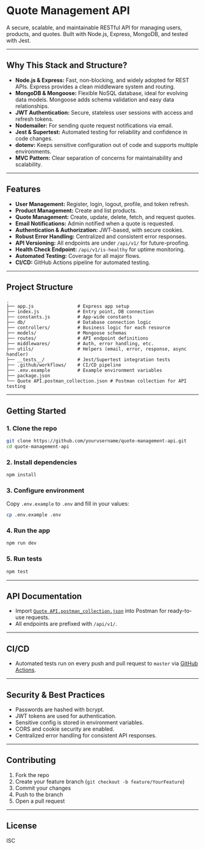 # Quote Management API

A secure, scalable, and maintainable RESTful API for managing users, products, and quotes. Built with Node.js, Express, MongoDB, and tested with Jest.

---

## Why This Stack and Structure?

- **Node.js & Express:** Fast, non-blocking, and widely adopted for REST APIs. Express provides a clean middleware system and routing.
- **MongoDB & Mongoose:** Flexible NoSQL database, ideal for evolving data models. Mongoose adds schema validation and easy data relationships.
- **JWT Authentication:** Secure, stateless user sessions with access and refresh tokens.
- **Nodemailer:** For sending quote request notifications via email.
- **Jest & Supertest:** Automated testing for reliability and confidence in code changes.
- **dotenv:** Keeps sensitive configuration out of code and supports multiple environments.
- **MVC Pattern:** Clear separation of concerns for maintainability and scalability.

---

## Features

- **User Management:** Register, login, logout, profile, and token refresh.
- **Product Management:** Create and list products.
- **Quote Management:** Create, update, delete, fetch, and request quotes.
- **Email Notifications:** Admin notified when a quote is requested.
- **Authentication & Authorization:** JWT-based, with secure cookies.
- **Robust Error Handling:** Centralized and consistent error responses.
- **API Versioning:** All endpoints are under `/api/v1/` for future-proofing.
- **Health Check Endpoint:** `/api/v1/is-healthy` for uptime monitoring.
- **Automated Testing:** Coverage for all major flows.
- **CI/CD:** GitHub Actions pipeline for automated testing.

---

## Project Structure

```
.
├── app.js                # Express app setup
├── index.js              # Entry point, DB connection
├── constants.js          # App-wide constants
├── db/                   # Database connection logic
├── controllers/          # Business logic for each resource
├── models/               # Mongoose schemas
├── routes/               # API endpoint definitions
├── middlewares/          # Auth, error handling, etc.
├── utils/                # Helpers (email, error, response, async handler)
├── __tests__/            # Jest/Supertest integration tests
├── .github/workflows/    # CI/CD pipeline
├── .env.example          # Example environment variables
├── package.json
└── Quote API.postman_collection.json # Postman collection for API testing
```

---

## Getting Started

### 1. Clone the repo

```sh
git clone https://github.com/yourusername/quote-management-api.git
cd quote-management-api
```

### 2. Install dependencies

```sh
npm install
```

### 3. Configure environment

Copy `.env.example` to `.env` and fill in your values:

```sh
cp .env.example .env
```

### 4. Run the app

```sh
npm run dev
```

### 5. Run tests

```sh
npm test
```

---

## API Documentation

- Import [`Quote API.postman_collection.json`](Quote%20API.postman_collection.json) into Postman for ready-to-use requests.
- All endpoints are prefixed with `/api/v1/`.

---

## CI/CD

- Automated tests run on every push and pull request to `master` via [GitHub Actions](.github/workflows/ci.yml).

---

## Security & Best Practices

- Passwords are hashed with bcrypt.
- JWT tokens are used for authentication.
- Sensitive config is stored in environment variables.
- CORS and cookie security are enabled.
- Centralized error handling for consistent API responses.

---

## Contributing

1. Fork the repo
2. Create your feature branch (`git checkout -b feature/YourFeature`)
3. Commit your changes
4. Push to the branch
5. Open a pull request

---

## License

ISC